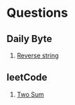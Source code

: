# Questions

## Daily Byte
1. [Reverse string](daily_byte/reverse_string)

## leetCode
1. [Two Sum](leetcode/two_sum)
